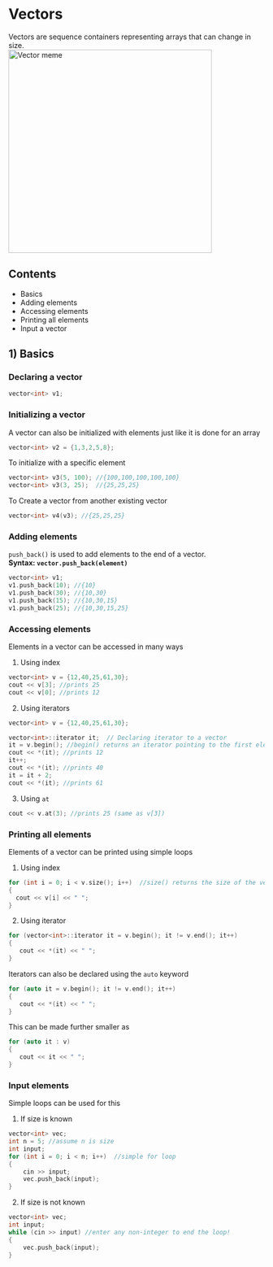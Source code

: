 # Vectors

Vectors are sequence containers representing arrays that can change in size.   
<img src="https://external-preview.redd.it/t4WYdRStiv3sCmYpELIcNXq9hpL9ppvqBpcjr1TzA5g.jpg?auto=webp&s=0c7dbae06c6667a2a431c2ef9471b69aeea05907" alt="Vector meme" width="400px"/>

## Contents
* Basics
* Adding elements
* Accessing elements
* Printing all elements
* Input a vector

## 1) Basics
### Declaring a vector
```cpp
vector<int> v1;  
```

### Initializing a vector
A vector can also be initialized with elements just like it is done for an array
```cpp
vector<int> v2 = {1,3,2,5,8};
```
To initialize with a specific element
```cpp
vector<int> v3(5, 100); //{100,100,100,100,100}
vector<int> v3(3, 25);  //{25,25,25}
```
To Create a vector from another existing vector
```cpp
vector<int> v4(v3); //{25,25,25}
```

### Adding elements
`push_back()` is used to add elements to the end of a vector.   
**Syntax: `vector.push_back(element)`**
```cpp
vector<int> v1;  
v1.push_back(10); //{10}
v1.push_back(30); //{10,30}
v1.push_back(15); //{10,30,15}
v1.push_back(25); //{10,30,15,25}
```

### Accessing elements
Elements in a vector can be accessed in many ways
1) Using index
 ```cpp
 vector<int> v = {12,40,25,61,30};
 cout << v[3]; //prints 25
 cout << v[0]; //prints 12
 ```
 2) Using iterators
 ```cpp
 vector<int> v = {12,40,25,61,30};

 vector<int>::iterator it;  // Declaring iterator to a vector 
 it = v.begin(); //begin() returns an iterator pointing to the first element
 cout << *(it); //prints 12
 it++;
 cout << *(it); //prints 40
 it = it + 2;
 cout << *(it); //prints 61
 ```
 3) Using `at`
 ```cpp
 cout << v.at(3); //prints 25 (same as v[3])
 ```
 
 ### Printing all elements
 Elements of a vector can be printed using simple loops
 1) Using index
 ```cpp
 for (int i = 0; i < v.size(); i++)  //size() returns the size of the vector
 {
   cout << v[i] << " ";
 }
 ```
 2) Using iterator
 ```cpp
 for (vector<int>::iterator it = v.begin(); it != v.end(); it++)
 {
    cout << *(it) << " ";
 }
 ```
 Iterators can also be declared using the `auto` keyword
 ```cpp
 for (auto it = v.begin(); it != v.end(); it++)
 {
    cout << *(it) << " ";
 }
 ```
 This can be made further smaller as
 ```cpp
 for (auto it : v)
 {
    cout << it << " ";
 }
 ```
 
 ### Input elements
 Simple loops can be used for this 
 1. If size is known
 ```cpp    
 vector<int> vec;
 int n = 5; //assume n is size
 int input;
 for (int i = 0; i < n; i++)  //simple for loop 
 {
     cin >> input;
     vec.push_back(input);
 }
 ```
 2. If size is not known
 ```cpp
 vector<int> vec;
 int input;
 while (cin >> input) //enter any non-integer to end the loop!
 {
     vec.push_back(input);
 }
 ```
 
 
